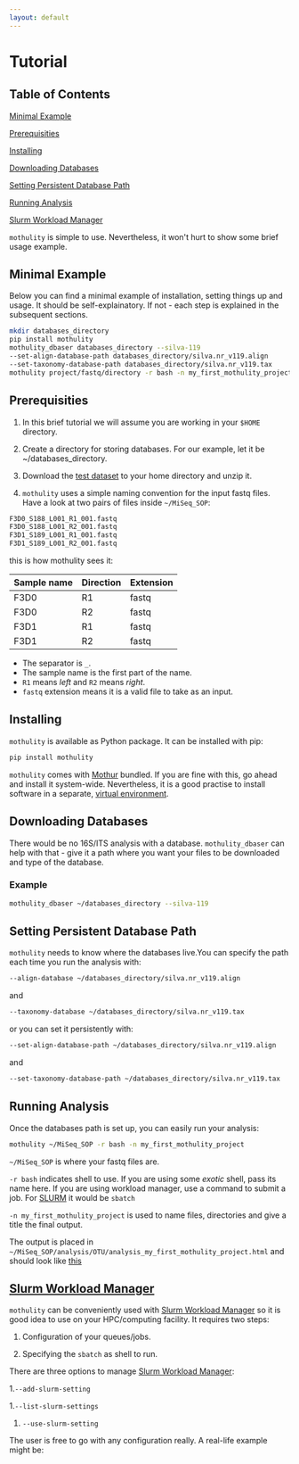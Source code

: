 ```yaml
---
layout: default
---
```


# Tutorial


## Table of Contents

[Minimal Example](#minimal-example)

[Prerequisities](#prerequisities)

[Installing](#installing)

[Downloading Databases](#downloading-databases)

[Setting Persistent Database Path](#setting-persistent-database-path)

[Running Analysis](#running-analysis)

[Slurm Workload Manager](#slurm-md)

```mothulity``` is simple to use. Nevertheless, it won't hurt to show some brief usage example.


## Minimal Example


Below you can find a minimal example of installation, setting things up and usage.
It should be self-explainatory. If not - each step is explained in the subsequent sections.


```bash
mkdir databases_directory
pip install mothulity
mothulity_dbaser databases_directory --silva-119
--set-align-database-path databases_directory/silva.nr_v119.align
--set-taxonomy-database-path databases_directory/silva.nr_v119.tax
mothulity project/fastq/directory -r bash -n my_first_mothulity_project
```


## Prerequisities


1. In this brief tutorial we will assume you are working in your ```$HOME``` directory.

1. Create a directory for storing databases. For our example, let it be ~/databases_directory.

1. Download the [test dataset](https://www.mothur.org/w/images/d/d6/MiSeqSOPData.zip) to your home directory and unzip it.

1. ```mothulity``` uses a simple naming convention for the input fastq files. Have a look at two pairs of files inside ```~/MiSeq_SOP```:

```bash
F3D0_S188_L001_R1_001.fastq
F3D0_S188_L001_R2_001.fastq
F3D1_S189_L001_R1_001.fastq
F3D1_S189_L001_R2_001.fastq
```

this is how mothulity sees it:

|Sample name|Direction|Extension|
|:----------|:--------|:--------|
|F3D0       |R1       |fastq    |
|F3D0       |R2       |fastq    |
|F3D1       |R1       |fastq    |
|F3D1       |R2       |fastq    |

  * The separator is ```_```.
  * The sample name is the first part of the name.
  * ```R1``` means *left* and ```R2``` means *right*.
  * ```fastq``` extension means it is a valid file to take as an input.

## Installing


```mothulity``` is available as Python package. It can be installed with pip:


```bash
pip install mothulity
```


```mothulity``` comes with [Mothur](https://mothur.org/wiki/Main_Page) bundled.
If you are fine with this, go ahead and install it system-wide.
Nevertheless, it is a good practise to install software in a separate, [virtual environment](https://packaging.python.org/guides/installing-using-pip-and-virtualenv/).


## Downloading Databases


There would be no 16S/ITS analysis with a database.
```mothulity_dbaser``` can help with that - give it a path where you want your files to be downloaded and type of the database.


### Example


```bash
mothulity_dbaser ~/databases_directory --silva-119
```


## Setting Persistent Database Path


```mothulity``` needs to know where the databases live.You can specify the path each time you run the analysis with:



```bash
--align-database ~/databases_directory/silva.nr_v119.align
```


and


```bash
--taxonomy-database ~/databases_directory/silva.nr_v119.tax
```


or you can set it persistently with:


```bash
--set-align-database-path ~/databases_directory/silva.nr_v119.align
```


and


```bash
--set-taxonomy-database-path ~/databases_directory/silva.nr_v119.tax
```


## Running Analysis


Once the databases path is set up, you can easily run your analysis:

```bash
mothulity ~/MiSeq_SOP -r bash -n my_first_mothulity_project
```

```~/MiSeq_SOP``` is where your fastq files are.

```-r bash``` indicates shell to use. If you are using some *exotic* shell, pass its name here. If you are using workload manager, use a command to submit a job. For [SLURM](https://slurm.schedmd.com/) it would be ```sbatch```

```-n my_first_mothulity_project``` is used to name files, directories and give a title the final output.

The output is placed in ```~/MiSeq_SOP/analysis/OTU/analysis_my_first_mothulity_project.html``` and should look like [this](./analysis-example/analysis-my-first-mothulity-project.html)


## [Slurm Workload Manager](https://www.schedmd.com)


```mothulity``` can be conveniently used with [Slurm Workload Manager](https://www.schedmd.com) so it is good idea to use on your HPC/computing facility. It requires two steps:

1. Configuration of your queues/jobs.

1. Specifying the ```sbatch``` as shell to run.

There are three options to manage [Slurm Workload Manager](https://www.schedmd.com):

1.```--add-slurm-setting```

1.```--list-slurm-settings```

1. ```--use-slurm-setting```

The user is free to go with any configuration really. A real-life example might be:

